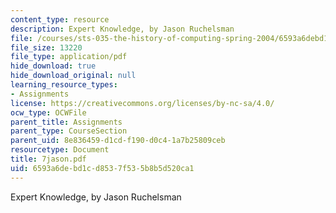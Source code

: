 ```yaml
---
content_type: resource
description: Expert Knowledge, by Jason Ruchelsman
file: /courses/sts-035-the-history-of-computing-spring-2004/6593a6debd1cd8537f535b8b5d520ca1_7jason.pdf
file_size: 13220
file_type: application/pdf
hide_download: true
hide_download_original: null
learning_resource_types:
- Assignments
license: https://creativecommons.org/licenses/by-nc-sa/4.0/
ocw_type: OCWFile
parent_title: Assignments
parent_type: CourseSection
parent_uid: 8e836459-d1cd-f190-d0c4-1a7b25809ceb
resourcetype: Document
title: 7jason.pdf
uid: 6593a6de-bd1c-d853-7f53-5b8b5d520ca1
---
```

Expert Knowledge, by Jason Ruchelsman